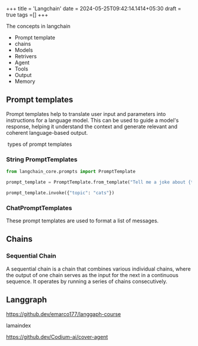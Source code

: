 +++
title = 'Langchain'
date = 2024-05-25T09:42:14.1414+05:30
draft = true
tags =[]
+++ 



The concepts in langchain

- Prompt template
- chains
- Models
- Retrivers
- Agent 
- Tools
- Output
- Memory


## Prompt templates

Prompt templates help to translate user input and parameters into instructions for a language model. This can be used to guide a model's response, helping it understand the context and generate relevant and coherent language-based output.

 types of prompt templates
 
 ### **String PromptTemplates**
 
 ```python
from langchain_core.prompts import PromptTemplate

prompt_template = PromptTemplate.from_template("Tell me a joke about {topic}")

prompt_template.invoke({"topic": "cats"})
```

### ChatPromptTemplates

These prompt templates are used to format a list of messages.







## Chains 

### Sequential Chain

A sequential chain is a chain that combines various individual chains, where the output of one chain serves as the input for the next in a continuous sequence. It operates by running a series of chains consecutively.







## Langgraph

https://github.dev/emarco177/langgaph-course







lamaindex







https://github.dev/Codium-ai/cover-agent
